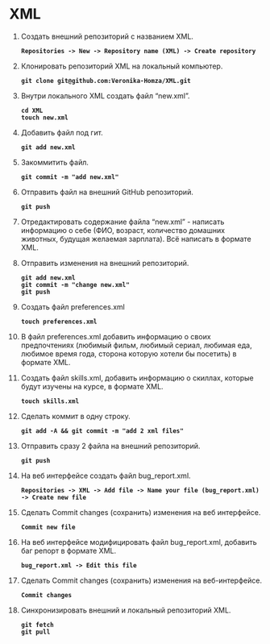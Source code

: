 # XML

1. Создать внешний репозиторий c названием XML.              
      
   **```Repositories -> New -> Repository name (XML) -> Create repository```**
   
2. Клонировать репозиторий XML на локальный компьютер.      
     
   **```git clone git@github.com:Veronika-Homza/XML.git```**

3. Внутри локального XML создать файл “new.xml”.            
    
   **```cd XML```<br>**
   **```touch new.xml```**
 
4. Добавить файл под гит.                                

   **```git add new.xml```**

5. Закоммитить файл.                                 

   **```git commit -m "add new.xml"```**

6. Отправить файл на внешний GitHub репозиторий.            

   **```git push```**
   
7. Отредактировать содержание файла “new.xml” - написать информацию о себе (ФИО, возраст, количество домашних животных, будущая желаемая зарплата). 
   Всё написать в формате XML.

8. Отправить изменения на внешний репозиторий.                 

   **```git add new.xml```<br>**
   **```git commit -m "change new.xml"```<br>**
   **```git push```**

9. Создать файл preferences.xml                             

   **```touch preferences.xml```**

10. В файл preferences.xml добавить информацию о своих предпочтениях (любимый фильм, любимый сериал, любимая еда, любимое время года, сторона которую хотели бы посетить) в формате XML.

11. Создать файл skills.xml, добавить информацию о скиллах, которые будут изучены на курсе, в формате XML. 

    **```touch skills.xml```**

12. Сделать коммит в одну строку.                             

    **```git add -A && git commit -m "add 2 xml files"```**


13. Отправить сразу 2 файла на внешний репозиторий.           
       
    **```git push```**  

14. На веб интерфейсе создать файл bug_report.xml.        
       
    **```Repositories -> XML -> Add file -> Name your file (bug_report.xml) -> Create new file```**

15. Сделать Commit changes (сохранить) изменения на веб интерфейсе.
       
    **```Commit new file```**

16. На веб интерфейсе модифицировать файл bug_report.xml, добавить баг репорт в формате XML.
       
    **```bug_report.xml -> Edit this file```**

17. Сделать Commit changes (сохранить) изменения на веб-интерфейсе. 
       
    **```Commit changes```**
 
18. Синхронизировать внешний и локальный репозиторий XML.      
  
    **```git fetch```<br>**
    **```git pull```**

#
